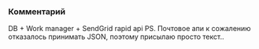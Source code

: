 ### Комментарий
DB + Work manager + SendGrid rapid api
PS. Почтовое апи к сожалению отказалось принимать JSON, поэтому присылаю просто текст..